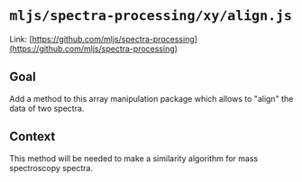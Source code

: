 # `mljs/spectra-processing/xy/align.js`

Link: [https://github.com/mljs/spectra-processing](https://github.com/mljs/spectra-processing)

## Goal

Add a method to this array manipulation package which allows to "align" the data of two spectra.

## Context

This method will be needed to make a similarity algorithm for mass spectroscopy spectra.
